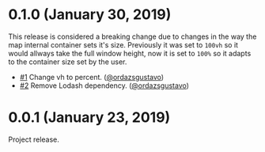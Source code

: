# 0.1.0 (January 30, 2019)

This release is considered a breaking change due to changes in the way the map
internal container sets it's size. Previously it was set to `100vh` so it would
allways take the full window height, now it is set to `100%` so it adapts to
the container size set by the user.

- [#1](https://github.com/ordazgustavo/here-maps-react/pull/1) Change vh to
  percent. ([@ordazsgustavo](https://github.com/ordazsgustavo))
- [#2](https://github.com/ordazgustavo/here-maps-react/pull/2) Remove Lodash
  dependency. ([@ordazsgustavo](https://github.com/ordazsgustavo))

# 0.0.1 (January 23, 2019)

Project release.
